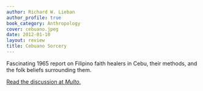 ```yaml
---
author: Richard W. Lieban
author_profile: true
book_category: Anthropology
cover: cebuano.jpeg
date: 2012-01-10
layout: review
title: Cebuano Sorcery
---
```


Fascinating 1965 report on Filipino faith healers in Cebu, their methods, and the folk beliefs surrounding them.

[Read the discussion at *Multo*.](https://multoghost.wordpress.com/2012/01/10/accidental-witchcraft/)